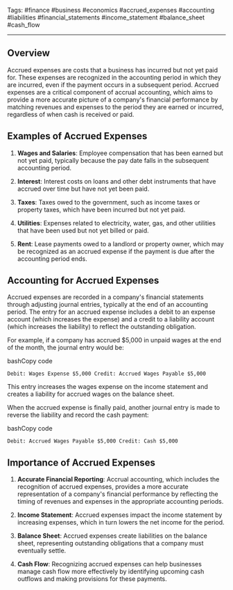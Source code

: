 Tags: #finance #business #economics #accrued_expenses #accounting #liabilities #financial_statements #income_statement #balance_sheet #cash_flow

---

## Overview

Accrued expenses are costs that a business has incurred but not yet paid for. These expenses are recognized in the accounting period in which they are incurred, even if the payment occurs in a subsequent period. Accrued expenses are a critical component of accrual accounting, which aims to provide a more accurate picture of a company's financial performance by matching revenues and expenses to the period they are earned or incurred, regardless of when cash is received or paid.

## Examples of Accrued Expenses

1.  **Wages and Salaries**: Employee compensation that has been earned but not yet paid, typically because the pay date falls in the subsequent accounting period.
    
2.  **Interest**: Interest costs on loans and other debt instruments that have accrued over time but have not yet been paid.
    
3.  **Taxes**: Taxes owed to the government, such as income taxes or property taxes, which have been incurred but not yet paid.
    
4.  **Utilities**: Expenses related to electricity, water, gas, and other utilities that have been used but not yet billed or paid.
    
5.  **Rent**: Lease payments owed to a landlord or property owner, which may be recognized as an accrued expense if the payment is due after the accounting period ends.
    

## Accounting for Accrued Expenses

Accrued expenses are recorded in a company's financial statements through adjusting journal entries, typically at the end of an accounting period. The entry for an accrued expense includes a debit to an expense account (which increases the expense) and a credit to a liability account (which increases the liability) to reflect the outstanding obligation.

For example, if a company has accrued $5,000 in unpaid wages at the end of the month, the journal entry would be:

bashCopy code

`Debit: Wages Expense $5,000 Credit: Accrued Wages Payable $5,000`

This entry increases the wages expense on the income statement and creates a liability for accrued wages on the balance sheet.

When the accrued expense is finally paid, another journal entry is made to reverse the liability and record the cash payment:

bashCopy code

`Debit: Accrued Wages Payable $5,000 Credit: Cash $5,000`

## Importance of Accrued Expenses

1.  **Accurate Financial Reporting**: Accrual accounting, which includes the recognition of accrued expenses, provides a more accurate representation of a company's financial performance by reflecting the timing of revenues and expenses in the appropriate accounting periods.
    
2.  **Income Statement**: Accrued expenses impact the income statement by increasing expenses, which in turn lowers the net income for the period.
    
3.  **Balance Sheet**: Accrued expenses create liabilities on the balance sheet, representing outstanding obligations that a company must eventually settle.
    
4.  **Cash Flow**: Recognizing accrued expenses can help businesses manage cash flow more effectively by identifying upcoming cash outflows and making provisions for these payments.